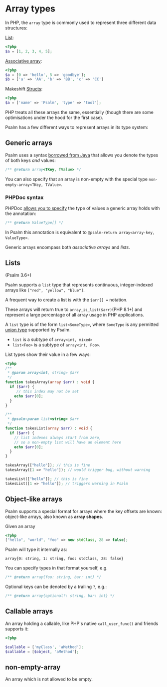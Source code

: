 # Array types

In PHP, the `array` type is commonly used to represent three different data structures:

[List](https://en.wikipedia.org/wiki/List_(abstract_data_type)):
```php
<?php
$a = [1, 2, 3, 4, 5];
```

[Associative array](https://en.wikipedia.org/wiki/Associative_array):  
```php
<?php
$a = [0 => 'hello', 5 => 'goodbye'];
$b = ['a' => 'AA', 'b' => 'BB', 'c' => 'CC']
```

Makeshift [Structs](https://en.wikipedia.org/wiki/Struct_(C_programming_language)):
```php
<?php
$a = ['name' => 'Psalm', 'type' => 'tool'];
```

PHP treats all these arrays the same, essentially (though there are some optimisations under the hood for the first case).

Psalm has a few different ways to represent arrays in its type system:

## Generic arrays

Psalm uses a syntax [borrowed from Java](https://en.wikipedia.org/wiki/Generics_in_Java) that allows you denote the types of both keys *and* values:
```php
/** @return array<TKey, TValue> */
```

You can also specify that an array is non-empty with the special type `non-empty-array<TKey, TValue>`.

### PHPDoc syntax

PHPDoc [allows you to specify](https://docs.phpdoc.org/latest/guide/references/phpdoc/types.html#arrays) the  type of values a generic array holds with the annotation:
```php
/** @return ValueType[] */
```

In Psalm this annotation is equivalent to `@psalm-return array<array-key, ValueType>`.

Generic arrays encompass both _associative arrays_ and _lists_.

## Lists

(Psalm 3.6+)

Psalm supports a `list` type that represents continuous, integer-indexed arrays like `["red", "yellow", "blue"]`.

A frequent way to create a list is with the `$arr[] =` notation.

These arrays will return true to `array_is_list($arr)`(PHP 8.1+) and represent a large percentage of all array usage in PHP applications.

A `list` type is of the form `list<SomeType>`,  where `SomeType` is any permitted [union type](union_types.md) supported by Psalm.

- `list` is a subtype of `array<int, mixed>`
- `list<Foo>` is a subtype of `array<int, Foo>`.

List types show their value in a few ways:

```php
<?php
/**
 * @param array<int, string> $arr
 */
function takesArray(array $arr) : void {
  if ($arr) {
     // this index may not be set
    echo $arr[0];
  }
}

/**
 * @psalm-param list<string> $arr
 */
function takesList(array $arr) : void {
  if ($arr) {
    // list indexes always start from zero,
    // so a non-empty list will have an element here
    echo $arr[0];
  }
}

takesArray(["hello"]); // this is fine
takesArray([1 => "hello"]); // would trigger bug, without warning

takesList(["hello"]); // this is fine
takesList([1 => "hello"]); // triggers warning in Psalm
```

## Object-like arrays

Psalm supports a special format for arrays where the key offsets are known: object-like arrays, also known as **array shapes**.

Given an array

```php
<?php
["hello", "world", "foo" => new stdClass, 28 => false];
```

Psalm will type it internally as:

```
array{0: string, 1: string, foo: stdClass, 28: false}
```

You can specify types in that format yourself, e.g.

```php
/** @return array{foo: string, bar: int} */
```

Optional keys can be denoted by a trailing `?`, e.g.:

```php
/** @return array{optional?: string, bar: int} */
```

## Callable arrays

An array holding a callable, like PHP's native `call_user_func()` and friends supports it:

```php
<?php

$callable = ['myClass', 'aMethod'];
$callable = [$object, 'aMethod'];
```

## non-empty-array

An array which is not allowed to be empty.
